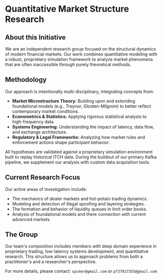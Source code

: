 # Quantitative Market Structure Research

## About this Initiative
We are an independent research group focused on the structural dynamics of modern financial markets. Our work combines quantitative modeling with a robust, proprietary simulation framework to analyze market phenomena that are often inaccessible through purely theoretical methods.

## Methodology
Our approach is intentionally multi-disciplinary, integrating concepts from:
- **Market Microstructure Theory:** Building upon and extending foundational models (e.g., Treynor, Glosten-Milgrom) to better reflect contemporary market conditions.
- **Econometrics & Statistics:** Applying rigorous statistical analysis to high-frequency data.
- **Systems Engineering:** Understanding the impact of latency, data flow, and exchange architecture.
- **Regulatory & Legal Frameworks:** Analyzing how market rules and enforcement actions shape participant behavior.

All hypotheses are validated against a proprietary simulation environment built to replay historical ITCH data. During the buildout of our primary Kafka pipeline, we supplement our analysis with custom data acquisition tools.

## Current Research Focus
Our active areas of investigation include:
- The mechanics of dealer markets and hot-potato trading dynamics.
- Modeling and detection of illegal spoofing and layering strategies.
- The formation and behavior of liquidity queues in limit order books.
- Analysis of foundational models and there connection with current advanced markets.

## The Group
Our team's composition includes members with deep domain experience in proprietary trading, low-latency systems development, and quantitative research. This structure allows us to approach problems from both a practitioner's and a researcher's perspective.

For more details, please contact:
`spcmer@gmail.com` or
`p737917355@gmail.com`
